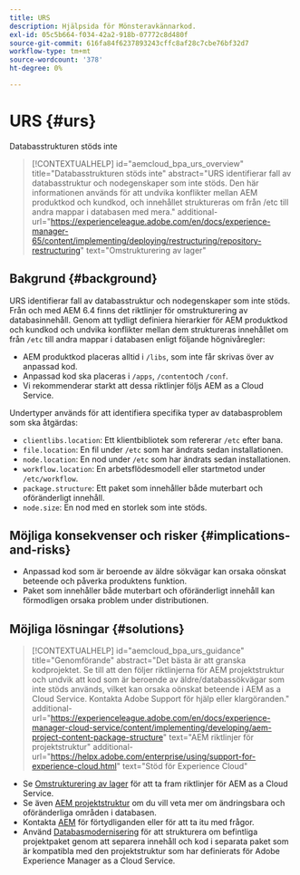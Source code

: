 ```yaml
---
title: URS
description: Hjälpsida för Mönsteravkännarkod.
exl-id: 05c5b664-f034-42a2-918b-07772c8d480f
source-git-commit: 616fa84f6237893243cffc8af28c7cbe76bf32d7
workflow-type: tm+mt
source-wordcount: '378'
ht-degree: 0%

---
```


# URS {#urs}

Databasstrukturen stöds inte

>[!CONTEXTUALHELP]
>id="aemcloud_bpa_urs_overview"
>title="Databasstrukturen stöds inte"
>abstract="URS identifierar fall av databasstruktur och nodegenskaper som inte stöds. Den här informationen används för att undvika konflikter mellan AEM produktkod och kundkod, och innehållet struktureras om från /etc till andra mappar i databasen med mera."
>additional-url="https://experienceleague.adobe.com/en/docs/experience-manager-65/content/implementing/deploying/restructuring/repository-restructuring" text="Omstrukturering av lager"

## Bakgrund {#background}

URS identifierar fall av databasstruktur och nodegenskaper som inte stöds. Från och med AEM 6.4 finns det riktlinjer för omstrukturering av databasinnehåll. Genom att tydligt definiera hierarkier för AEM produktkod och kundkod och undvika konflikter mellan dem struktureras innehållet om från `/etc` till andra mappar i databasen enligt följande högnivåregler:

* AEM produktkod placeras alltid i `/libs`, som inte får skrivas över av anpassad kod.
* Anpassad kod ska placeras i `/apps`, `/content`och `/conf`.
* Vi rekommenderar starkt att dessa riktlinjer följs AEM as a Cloud Service.

Undertyper används för att identifiera specifika typer av databasproblem som ska åtgärdas:

* `clientlibs.location`: Ett klientbibliotek som refererar `/etc` efter bana.
* `file.location`: En fil under `/etc` som har ändrats sedan installationen.
* `node.location`: En nod under `/etc` som har ändrats sedan installationen.
* `workflow.location`: En arbetsflödesmodell eller startmetod under `/etc/workflow`.
* `package.structure`: Ett paket som innehåller både muterbart och oföränderligt innehåll.
* `node.size`: En nod med en storlek som inte stöds.

## Möjliga konsekvenser och risker {#implications-and-risks}

* Anpassad kod som är beroende av äldre sökvägar kan orsaka oönskat beteende och påverka produktens funktion.
* Paket som innehåller både muterbart och oföränderligt innehåll kan förmodligen orsaka problem under distributionen.

## Möjliga lösningar {#solutions}

>[!CONTEXTUALHELP]
>id="aemcloud_bpa_urs_guidance"
>title="Genomförande"
>abstract="Det bästa är att granska kodprojektet. Se till att den följer riktlinjerna för AEM projektstruktur och undvik att kod som är beroende av äldre/databassökvägar som inte stöds används, vilket kan orsaka oönskat beteende i AEM as a Cloud Service. Kontakta Adobe Support för hjälp eller klargöranden."
>additional-url="https://experienceleague.adobe.com/en/docs/experience-manager-cloud-service/content/implementing/developing/aem-project-content-package-structure" text="AEM riktlinjer för projektstruktur"
>additional-url="https://helpx.adobe.com/enterprise/using/support-for-experience-cloud.html" text="Stöd för Experience Cloud"

* Se [Omstrukturering av lager](https://experienceleague.adobe.com/en/docs/experience-manager-65/content/implementing/deploying/restructuring/repository-restructuring) för att ta fram riktlinjer för AEM as a Cloud Service.
* Se även [AEM projektstruktur](https://experienceleague.adobe.com/en/docs/experience-manager-cloud-service/content/implementing/developing/aem-project-content-package-structure) om du vill veta mer om ändringsbara och oföränderliga områden i databasen.
* Kontakta [AEM](https://helpx.adobe.com/enterprise/using/support-for-experience-cloud.html) för förtydliganden eller för att ta itu med frågor.
* Använd [Databasmodernisering](https://experienceleague.adobe.com/en/docs/experience-manager-cloud-service/content/migration-journey/refactoring-tools/repo-modernizer#refactoring-tools) för att strukturera om befintliga projektpaket genom att separera innehåll och kod i separata paket som är kompatibla med den projektstruktur som har definierats för Adobe Experience Manager as a Cloud Service.

